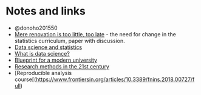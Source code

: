 # Notes and links

* @donoho201550
* [Mere renovation is too little, too
  late](https://nhorton.people.amherst.edu/mererenovation) - the need for
  change in the statistics curriculum, paper with discussion.
* [Data science and statistics](https://github.com/matthew-brett/data-science-discussions/blob/master/ds_and_statistics.pdf)
* [What is data
  science?](https://matthew-brett.github.io/dsfe/chapters/01/what-is-data-science)
* [Blueprint for a modern university](http://asterisk.dynevor.org/blueprint-for-a-modern-university.html)
* [Research methods in the 21st century](https://matthew.dynevor.org/manifesto.html)
* [Reproducible analysis course[(https://www.frontiersin.org/articles/10.3389/fnins.2018.00727/full)
